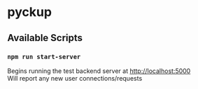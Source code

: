 # pyckup

## Available Scripts

### `npm run start-server`

Begins running the test backend server at [http://localhost:5000](http://localhost:5000) <br />
Will report any new user connections/requests <br />

